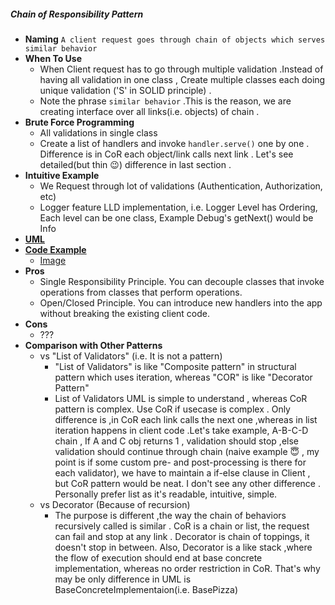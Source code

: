 ##### Chain of Responsibility Pattern
- **Naming** `A client request goes through chain of objects which serves similar behavior`
- **When To Use**
    - When Client request has to go through multiple validation .Instead of having all validation in one class , Create multiple classes each doing unique validation ('S' in SOLID principle) .
    - Note the phrase `similar behavior` .This is the reason, we are creating interface over all links(i.e. objects) of chain .  
- **Brute Force Programming**
    - All validations in single class
    - Create a list of handlers and invoke `handler.serve()` one by one . Difference is in CoR each object/link calls next link . Let's see detailed(but thin :wink:) difference in last section .
- **Intuitive Example**
    - We Request through lot of validations (Authentication, Authorization, etc)
    - Logger feature LLD implementation, i.e. Logger Level has Ordering, Each level can be one class, Example Debug's getNext() would be Info
- [**UML**](UML.puml)
- [**Code Example**](https://refactoring.guru/design-patterns/chain-of-responsibility/java/example)
    - [Image](https://refactoring.guru/design-patterns/chain-of-responsibility)
- **Pros** 
    - Single Responsibility Principle. You can decouple classes that invoke operations from classes that perform operations.
    - Open/Closed Principle. You can introduce new handlers into the app without breaking the existing client code.
- **Cons**
    - ???
- **Comparison with Other Patterns**
    - vs "List of Validators" (i.e. It is not a pattern)
        - "List of Validators" is like "Composite pattern" in structural pattern which uses iteration, whereas "COR" is like "Decorator Pattern"
        - List of Validators UML is simple to understand , whereas CoR pattern is complex. Use CoR if usecase is complex . Only difference is ,in CoR each link calls the next one ,whereas in list iteration happens in client code .Let's take example, A-B-C-D chain , If A and C obj returns 1 , validation should stop ,else validation should continue through chain (naive example :innocent: , my point is if some custom pre- and post-processing is there for each validator), we have to maintain a if-else clause in Client , but CoR pattern would be neat. I don't see any other difference . Personally prefer list as it's readable, intuitive, simple.       
    - vs Decorator (Because of recursion)
        - The purpose is different ,the way the chain of behaviors recursively called is similar . CoR is a chain or list, the request can fail and stop at any link . Decorator is chain of toppings, it doesn't stop in between. Also, Decorator is a like stack ,where the flow of execution should end at base concrete implementation, whereas no order restriction in CoR. That's why may be only difference in UML is BaseConcreteImplementaion(i.e. BasePizza)
